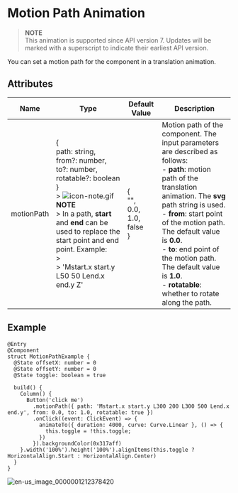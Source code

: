 # Motion Path Animation


> **NOTE**<br>
> This animation is supported since API version 7. Updates will be marked with a superscript to indicate their earliest API version.


You can set a motion path for the component in a translation animation.


## Attributes

| Name | Type | Default Value | Description | 
| -------- | -------- | -------- | -------- |
| motionPath | {<br/>path: string,<br/>from?: number,<br/>to?: number,<br/>rotatable?: boolean<br/>}<br/>> ![icon-note.gif](public_sys-resources/icon-note.gif) **NOTE**<br/>> In a path, **start** and **end** can be used to replace the start point and end point. Example:<br/>> <br/>> 'Mstart.x start.y L50 50 Lend.x end.y Z' | {<br/>"",<br/>0.0,<br/>1.0,<br/>false<br/>} | Motion path of the component. The input parameters are described as follows:<br/>- **path**: motion path of the translation animation. The **svg** path string is used.<br/>- **from**: start point of the motion path. The default value is **0.0**.<br/>- **to**: end point of the motion path. The default value is **1.0**.<br/>- **rotatable**: whether to rotate along the path. | 


## Example

  
```
@Entry
@Component
struct MotionPathExample {
  @State offsetX: number = 0
  @State offsetY: number = 0
  @State toggle: boolean = true

  build() {
    Column() {
      Button('click me')
        .motionPath({ path: 'Mstart.x start.y L300 200 L300 500 Lend.x end.y', from: 0.0, to: 1.0, rotatable: true })
        .onClick((event: ClickEvent) => {
          animateTo({ duration: 4000, curve: Curve.Linear }, () => {
            this.toggle = !this.toggle;
          })
        }).backgroundColor(0x317aff)
    }.width('100%').height('100%').alignItems(this.toggle ? HorizontalAlign.Start : HorizontalAlign.Center)
  }
}
```

![en-us_image_0000001212378420](figures/en-us_image_0000001212378420.gif)
